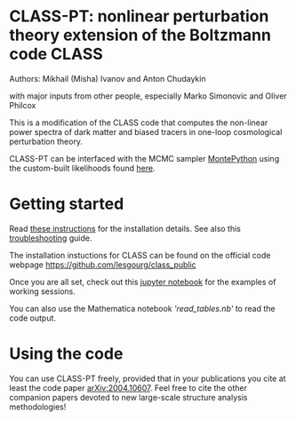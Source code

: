 # CLASS-PT: nonlinear perturbation theory extension of the Boltzmann code CLASS

Authors: Mikhail (Misha) Ivanov and Anton Chudaykin 

with major inputs from other people, especially Marko Simonovic and Oliver Philcox

This is a modification of the CLASS code that computes the non-linear power spectra of dark matter and biased tracers in one-loop cosmological perturbation theory.
 
CLASS-PT can be interfaced with the MCMC sampler [MontePython](https://github.com/brinckmann/montepython_public) using the custom-built likelihoods found [here](https://github.com/Michalychforever/lss_montepython).
 
# Getting started

Read [these instructions](https://github.com/Michalychforever/CLASS-PT/blob/master/instructions.pdf) for the installation details. See also this [troubleshooting](https://github.com/Michalychforever/CLASS-PT/blob/master/troubleshooting.rst) guide.

The installation instuctions for CLASS can be found on the official code webpage https://github.com/lesgourg/class_public

Once you are all set, check out this [jupyter notebook](https://github.com/Michalychforever/CLASS-PT/blob/master/notebooks/nonlinear_pt.ipynb) for the examples of working sessions.

You can also use the Mathematica notebook *'read_tables.nb'* to read the code output.

# Using the code

You can use CLASS-PT freely, provided that in your publications you cite at least the code paper [arXiv:2004.10607](https://arxiv.org/abs/2004.10607). Feel free to cite the other companion papers devoted to new large-scale structure analysis methodologies! 
